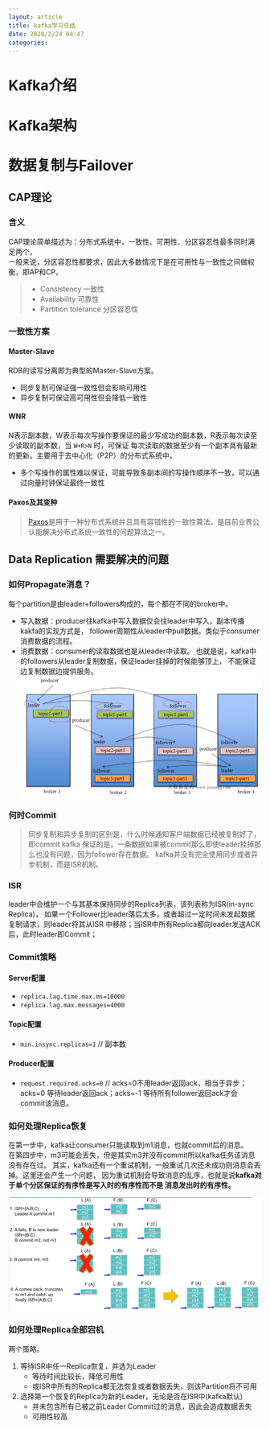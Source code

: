 ```yaml
---
layout: article
title: kafka学习总结
date: 2020/2/24 04:47
categories:
---
```


# Kafka介绍

# Kafka架构

# 数据复制与Failover

## CAP理论

### 含义

CAP理论简单描述为：分布式系统中，一致性、可用性、分区容忍性最多同时满足两个。  
一般来说，分区容忍性都要求，因此大多数情况下是在可用性与一致性之间做权衡，即AP和CP。
> - Consistency 一致性
> - Availability 可靠性
> - Partition tolerance 分区容忍性

### 一致性方案

#### Master-Slave
RDB的读写分离即为典型的Master-Slave方案。
- 同步复制可保证强一致性但会影响可用性
- 异步复制可保证高可用性但会降低一致性

#### WNR
N表示副本数，W表示每次写操作要保证的最少写成功的副本数，R表示每次读至少读取的副本数，当 `W+R>N` 时，可保证
每次读取的数据至少有一个副本具有最新的更新。主要用于去中心化（P2P）的分布式系统中。

- 多个写操作的属性难以保证，可能导致多副本间的写操作顺序不一致，可以通过向量时钟保证最终一致性

#### Paxos及其变种

> [Paxos](https://zhuanlan.zhihu.com/p/31780743)是用于一种分布式系统并且具有容错性的一致性算法，是目前业界公认能解决分布式系统一致性的问题算法之一。

## Data Replication 需要解决的问题

### 如何Propagate消息？

每个partition是由leader+followers构成的，每个都在不同的broker中。
- 写入数据：producer往kafka中写入数据仅会往leader中写入，副本传播kakfa的实现方式是，
follower周期性从leader中pull数据。类似于consumer消费数据的流程。  
- 消费数据：consumer的读取数据也是从leader中读取。
也就是说，kafka中的followers从leader复制数据，保证leader挂掉的时候能够顶上，
不能保证边复制数据边提供服务。
![image](../../assets/images/2020/image.png)

### 何时Commit
> 同步复制和异步复制的区别是，什么时候通知客户端数据已经被复制好了，即commit
kafka 保证的是，一条数据如果被commit那么即使leader挂掉那么也没有问题，因为follower存在数据。
kafka并没有完全使用同步或者异步机制，而是ISR机制。

### ISR
leader中会维护一个与其基本保持同步的Replica列表，该列表称为ISR(in-sync Replica)，
如果一个Follower比leader落后太多，或者超过一定时间未发起数据复制请求，则leader将其从ISR
中移除；当ISR中所有Replica都向leader发送ACK后，此时leader即Commit；

### Commit策略

#### Server配置
- `replica.lag.time.max.ms=10000`
- `replica.lag.max.messages=4000`
#### Topic配置
- `min.insync.replicas=1` // 副本数
#### Producer配置
- `request.required.acks=0` // acks=0不用leader返回ack，相当于异步；acks=0
等待leader返回ack；acks=-1 等待所有follower返回ack才会commit该消息。

### 如何处理Replica恢复
在第一步中，kafka让consumer只能读取到m1消息，也就commit后的消息。  
在第四步中，m3可能会丢失，但是其实m3并没有commit所以kafka任务该消息没有存在过。
其实，kafka还有一个重试机制，一般重试几次还未成功则消息会丢掉。这里还会产生一个问题，
因为重试机制会导致消息的乱序，也就是说**kafka对于单个分区保证的有序性是写入时的有序性而不是
消息发出时的有序性。**

![image_kafka_failover](../../assets/images/2020/image_kafka_failover.png)

### 如何处理Replica全部宕机

两个策略。
1. 等待ISR中任一Replica恢复，并选为Leader
   - 等待时间比较长，降低可用性
   - 或ISR中所有的Replica都无法恢复或者数据丢失，则该Partition将不可用
2. 选择第一个恢复的Replica为新的Leader，无论是否在ISR中(kafka默认)
   - 并未包含所有已被之前Leader Commit过的消息，因此会造成数据丢失
   - 可用性较高



